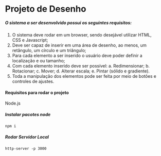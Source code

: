 # Projeto de Desenho 

##### O sistema a ser desenvolvido possui os seguintes requisitos:
1. O sistema deve rodar em um browser, sendo desejável utilizar HTML, CSS e
Javascript;
2. Deve ser capaz de inserir em uma área de desenho, ao menos, um retângulo,
um círculo e um triângulo;
3. Para cada elemento a ser inserido o usuário deve poder definir a localização
e ou tamanho;
4. Com cada elemento inserido deve ser possível:
a. Redimensionar;
b. Rotacionar;
c. Mover;
d. Alterar escala;
e. Pintar (sólido e gradiente).
5. Toda a manipulação dos elementos pode ser feita por meio de botões e
controles de ajustes.

#### Requisitos para rodar o projeto

Node.js

##### Instalar pacotes node
```
npm i
```

##### Rodar Servidor Local
```
http-server -p 3000 
```